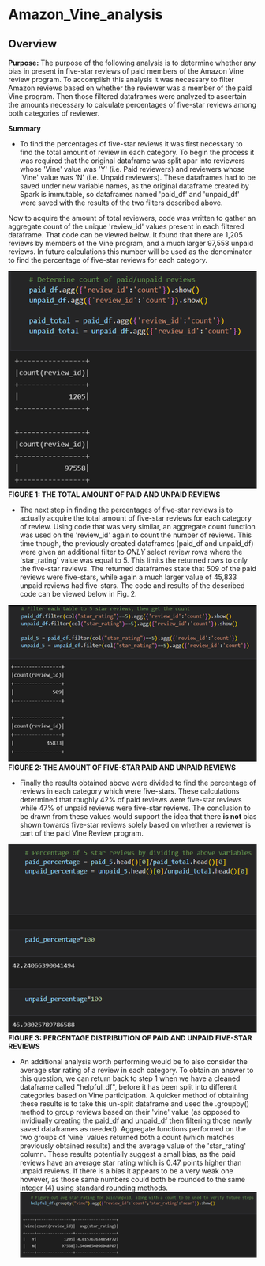 # Amazon_Vine_analysis

## Overview
<!-- Overview of the analysis of the Vine program:
The purpose of this analysis is well defined (3 pt) -->
**Purpose:**
The purpose of the following analysis is to determine whether any bias in present in five-star reviews of paid members of the Amazon Vine review program. To accomplish this analysis it was necessary to filter Amazon reviews based on whether the reviewer was a member of the paid Vine program. Then those filtered dataframes were analyzed to ascertain the amounts necessary to calculate percentages of five-star reviews among both categories of reviewer.

<!-- There is a bulleted list that addresses the three questions for unpaid and paid program reviews (7 pt) -->
**Summary**
* To find the percentages of five-star reviews it was first necessary to find the total amount of review in each category. To begin the process it was required that the original dataframe was split apar into reviewers whose 'Vine' value was 'Y' (i.e. Paid reviewers) and reviewers whose 'Vine' value was 'N' (i.e. Unpaid reviewers). These dataframes had to be saved under new variable names, as the original dataframe created by Spark is immutable, so dataframes named 'paid_df' and 'unpaid_df' were saved with the results of the two filters described above.

Now to acquire the amount of total reviewers, code was written to gather an aggregate count of the unique 'review_id' values present in each filtered dataframe. That code can be viewed below. It found that there are 1,205 reviews by members of the Vine program, and a much larger 97,558 unpaid reviews. In future calculations this number will be used as the denominator to find the percentage of five-star reviews for each category.

![total_reviews](Resources/both_totals.png)
**FIGURE 1: THE TOTAL AMOUNT OF PAID AND UNPAID REVIEWS**


* The next step in finding the percentages of five-star reviews is to actually acquire the total amount of five-star reviews for each category of review. Using code that was very similar, an aggregate count function was used on the 'review_id' again to count the number of reviews. This time though, the previously created dataframes (paid_df and unpaid_df) were given an additional filter to *ONLY* select review rows where the 'star_rating' value was equal to 5. This limits the returned rows to only the five-star reviews. The returned dataframes state that 509 of the paid reviews were five-stars, while again a much larger value of 45,833 unpaid reviews had five-stars. The code and results of the described code can be viewed below in Fig. 2.

![five_reviews](Resources/five_stars.png)
**FIGURE 2: THE AMOUNT OF FIVE-STAR PAID AND UNPAID REVIEWS**


* Finally the results obtained above were divided to find the percentage of reviews in each category which were five-stars. These calculations determined that roughly 42% of paid reviews were five-star reviews while 47% of unpaid reviews were five-star reviews. The conclusion to be drawn from these values would support the idea that there **is not** bias shown towards five-star reviews solely based on whether a reviewer is part of the paid Vine Review program.

![percentages](Resources/percentages.png)
**FIGURE 3: PERCENTAGE DISTRIBUTION OF PAID AND UNPAID FIVE-STAR REVIEWS**

<!-- The summary states whether or not there is bias, and the results support this statement (2 pt)

An additional analysis is recommended to support the statement (2 pt) -->
* An additional analysis worth performing would be to also consider the average star rating of a review in each category. To obtain an answer to this question, we can return back to step 1 when we have a cleaned dataframe called "helpful_df", before it has been split into different categories based on Vine participation. A quicker method of obtaining these results is to take this un-split dataframe and used the .groupby() method to group reviews based on their 'vine' value (as opposed to invidiually creating the paid_df and unpaid_df then filtering those newly saved dataframes as needed). Aggregate functions performed on the two groups of 'vine' values returned both a count (which matches previously obtained results) and the average value of the 'star_rating' column. These results potentially suggest a small bias, as the paid reviews have an average star rating which is 0.47 points higher than unpaid reviews. If there is a bias it appears to be a very weak one however, as those same numbers could both be rounded to the same integer (4) using standard rounding methods.
![average_stars](Resources/average_rating.png)